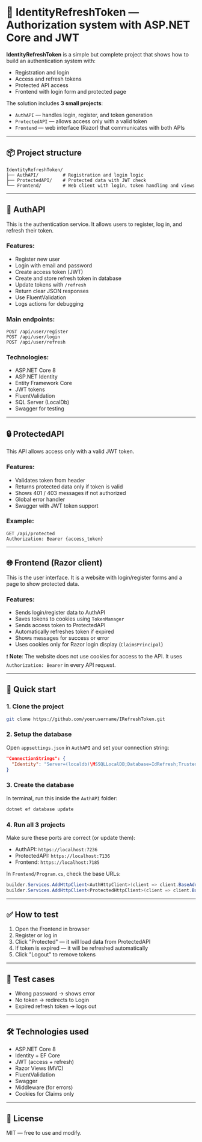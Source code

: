 # 🔐 IdentityRefreshToken — Authorization system with ASP.NET Core and JWT

**IdentityRefreshToken** is a simple but complete project that shows how to build an authentication system with:

- Registration and login
- Access and refresh tokens
- Protected API access
- Frontend with login form and protected page

The solution includes **3 small projects**:

- `AuthAPI` — handles login, register, and token generation
- `ProtectedAPI` — allows access only with a valid token
- `Frontend` — web interface (Razor) that communicates with both APIs

---

## 📦 Project structure

```
IdentityRefreshToken/
├── AuthAPI/         # Registration and login logic
├── ProtectedAPI/    # Protected data with JWT check
└── Frontend/        # Web client with login, token handling and views
```

---

## 🔐 AuthAPI

This is the authentication service. It allows users to register, log in, and refresh their token.

### Features:

- Register new user
- Login with email and password
- Create access token (JWT)
- Create and store refresh token in database
- Update tokens with `/refresh`
- Return clear JSON responses
- Use FluentValidation
- Logs actions for debugging

### Main endpoints:

```http
POST /api/user/register
POST /api/user/login
POST /api/user/refresh
```

### Technologies:

- ASP.NET Core 8
- ASP.NET Identity
- Entity Framework Core
- JWT tokens
- FluentValidation
- SQL Server (LocalDb)
- Swagger for testing

---

## 🔒 ProtectedAPI

This API allows access only with a valid JWT token.

### Features:

- Validates token from header
- Returns protected data only if token is valid
- Shows 401 / 403 messages if not authorized
- Global error handler
- Swagger with JWT token support

### Example:

```http
GET /api/protected
Authorization: Bearer {access_token}
```

---

## 🌐 Frontend (Razor client)

This is the user interface. It is a website with login/register forms and a page to show protected data.

### Features:

- Sends login/register data to AuthAPI
- Saves tokens to cookies using `TokenManager`
- Sends access token to ProtectedAPI
- Automatically refreshes token if expired
- Shows messages for success or error
- Uses cookies only for Razor login display (`ClaimsPrincipal`)

❗ **Note**: The website does not use cookies for access to the API. It uses `Authorization: Bearer` in every API request.

---

## 🚀 Quick start

### 1. Clone the project

```bash
git clone https://github.com/yourusername/IRefreshToken.git
```

### 2. Setup the database

Open `appsettings.json` in `AuthAPI` and set your connection string:

```json
"ConnectionStrings": {
  "Identity": "Server=(localdb)\MSSQLLocalDB;Database=IdRefresh;Trusted_Connection=True;"
}
```

### 3. Create the database

In terminal, run this inside the `AuthAPI` folder:

```bash
dotnet ef database update
```

### 4. Run all 3 projects

Make sure these ports are correct (or update them):

- AuthAPI: `https://localhost:7236`
- ProtectedAPI: `https://localhost:7136`
- Frontend: `https://localhost:7185`

In `Frontend/Program.cs`, check the base URLs:

```csharp
builder.Services.AddHttpClient<AuthHttpClient>(client => client.BaseAddress = new Uri("https://localhost:7236"));
builder.Services.AddHttpClient<ProtectedHttpClient>(client => client.BaseAddress = new Uri("https://localhost:7136"));
```

---

## ✅ How to test

1. Open the Frontend in browser  
2. Register or log in  
3. Click "Protected" — it will load data from ProtectedAPI  
4. If token is expired — it will be refreshed automatically  
5. Click "Logout" to remove tokens  

---

## 🧪 Test cases

- Wrong password → shows error  
- No token → redirects to Login  
- Expired refresh token → logs out  

---

## 🛠 Technologies used

- ASP.NET Core 8
- Identity + EF Core
- JWT (access + refresh)
- Razor Views (MVC)
- FluentValidation
- Swagger
- Middleware (for errors)
- Cookies for Claims only

---

## 📄 License

MIT — free to use and modify.